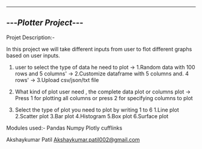 ---------------------------
---***Plotter Project***---
---------------------------

Projet Description:- 

In this project we will take different inputs from user to flot different graphs based on user inputs.
1. user to select the type of data he need to plot
	-> 1.Random data with 100 rows and 5 columns'
	-> 2.Customize dataframe with 5 columns and. 4 rows'
	-> 3.Upload csv/json/txt file

2. What kind of plot user need , the complete data plot or columns plot	
	-> Press 1 for plotting all columns or press 2 for specifying columns to plot
	
3. Select the type of plot you need to plot by writing 1 to 6
		1.Line plot
		2.Scatter plot
		3.Bar plot
		4.Histogram
		5.Box plot
		6.Surface plot	
		
Modules used:-
Pandas
Numpy
Plotly
cufflinks


Akshaykumar Patil
Akshaykumar.patil002@gmail.com
